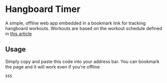 # Hangboard Timer

A simple, offline web app embedded in a bookmark link for tracking hangboard workouts. Workouts are based on the workout schedule defined in [this article](https://www.99boulders.com/beginner-hangboard-training)

## Usage

Simply copy and paste this code into your address bar. You can bookmark the page and it will work even if you're offline

```
$$$
```
